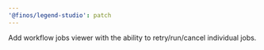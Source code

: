 ```yaml
---
'@finos/legend-studio': patch
---
```


Add workflow jobs viewer with the ability to retry/run/cancel individual jobs.

